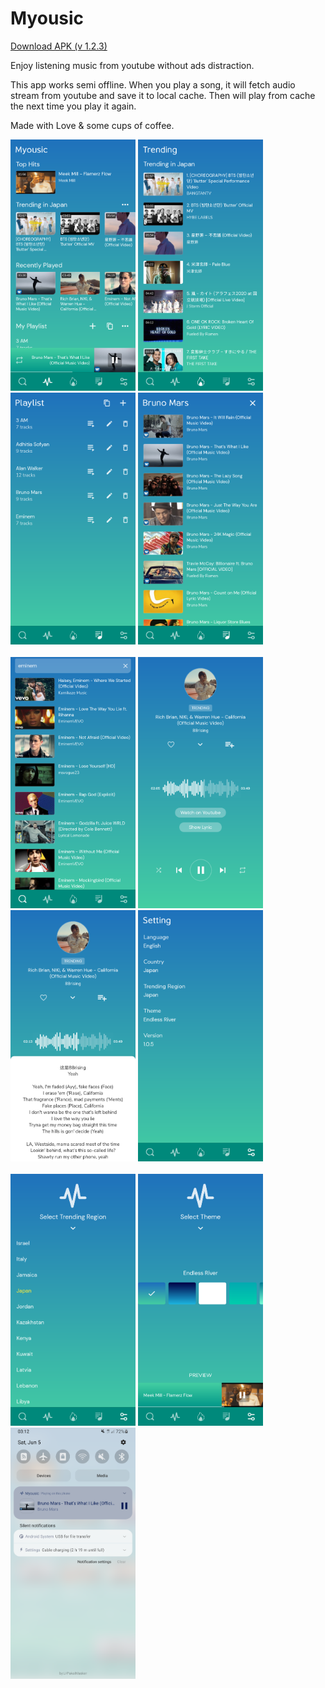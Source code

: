 # Myousic

[Download APK (v 1.2.3)](https://github.com/salkuadrat/myousic-app/raw/master/myousic-1.2.3.apk)

Enjoy listening music from youtube without ads distraction.

This app works semi offline. When you play a song, it will fetch audio stream from youtube and save it to local cache. Then will play from cache the next time you play it again.

Made with Love & some cups of coffee.

<img src="https://github.com/salkuadrat/myousic-app/raw/master/assets/m1.png" width="200">   <img src="https://github.com/salkuadrat/myousic-app/raw/master/assets/m2.png" width="200">   <img src="https://github.com/salkuadrat/myousic-app/raw/master/assets/m3.png" width="200">   <img src="https://github.com/salkuadrat/myousic-app/raw/master/assets/m4.png" width="200"><br><br><img src="https://github.com/salkuadrat/myousic-app/raw/master/assets/m5.png" width="200">   <img src="https://github.com/salkuadrat/myousic-app/raw/master/assets/m6.png" width="200">   <img src="https://github.com/salkuadrat/myousic-app/raw/master/assets/m7.png" width="200">   <img src="https://github.com/salkuadrat/myousic-app/raw/master/assets/m8.png" width="200"><br><br><img src="https://github.com/salkuadrat/myousic-app/raw/master/assets/m9.png" width="200">   <img src="https://github.com/salkuadrat/myousic-app/raw/master/assets/m10.png" width="200">   <img src="https://github.com/salkuadrat/myousic-app/raw/master/assets/m11.png" width="200">
